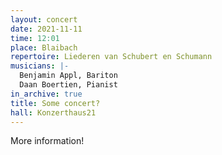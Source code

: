 ```yaml
---
layout: concert
date: 2021-11-11
time: 12:01
place: Blaibach
repertoire: Liederen van Schubert en Schumann
musicians: |-
  Benjamin Appl, Bariton
  Daan Boertien, Pianist
in_archive: true
title: Some concert?
hall: Konzerthaus21
---
```

More information!